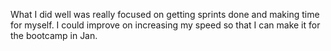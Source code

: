 What I did well was really focused on getting sprints done and making time for myself.
I could improve on increasing my speed so that I can make it for the bootcamp in Jan.
